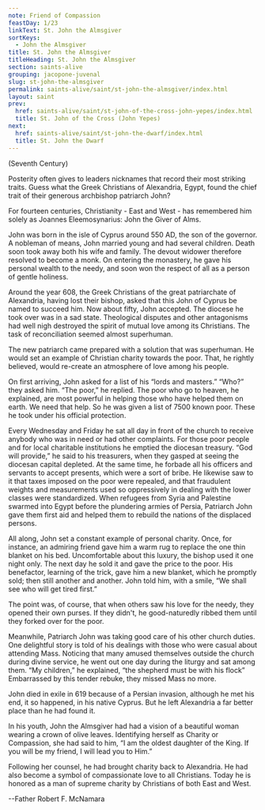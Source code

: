 ```yaml
---
note: Friend of Compassion
feastDay: 1/23
linkText: St. John the Almsgiver
sortKeys:
  - John the Almsgiver
title: St. John the Almsgiver
titleHeading: St. John the Almsgiver
section: saints-alive
grouping: jacopone-juvenal
slug: st-john-the-almsgiver
permalink: saints-alive/saint/st-john-the-almsgiver/index.html
layout: saint
prev:
  href: saints-alive/saint/st-john-of-the-cross-john-yepes/index.html
  title: St. John of the Cross (John Yepes)
next:
  href: saints-alive/saint/st-john-the-dwarf/index.html
  title: St. John the Dwarf
---
```

(Seventh Century)

Posterity often gives to leaders nicknames that record their most striking traits. Guess what the Greek Christians of Alexandria, Egypt, found the chief trait of their generous archbishop patriarch John?

For fourteen centuries, Christianity - East and West - has remembered him solely as Joannes Eleemosynarius: John the Giver of Alms.

John was born in the isle of Cyprus around 550 AD, the son of the governor. A nobleman of means, John married young and had several children. Death soon took away both his wife and family. The devout widower therefore resolved to become a monk. On entering the monastery, he gave his personal wealth to the needy, and soon won the respect of all as a person of gentle holiness.

Around the year 608, the Greek Christians of the great patriarchate of Alexandria, having lost their bishop, asked that this John of Cyprus be named to succeed him. Now about fifty, John accepted. The diocese he took over was in a sad state. Theological disputes and other antagonisms had well nigh destroyed the spirit of mutual love among its Christians. The task of reconciliation seemed almost superhuman.

The new patriarch came prepared with a solution that was superhuman. He would set an example of Christian charity towards the poor. That, he rightly believed, would re-create an atmosphere of love among his people.

On first arriving, John asked for a list of his “lords and masters.” “Who?” they asked him. “The poor,” he replied. The poor who go to heaven, he explained, are most powerful in helping those who have helped them on earth. We need that help. So he was given a list of 7500 known poor. These he took under his official protection.

Every Wednesday and Friday he sat all day in front of the church to receive anybody who was in need or had other complaints. For those poor people and for local charitable institutions he emptied the diocesan treasury. “God will provide,” he said to his treasurers, when they gasped at seeing the diocesan capital depleted. At the same time, he forbade all his officers and servants to accept presents, which were a sort of bribe. He likewise saw to it that taxes imposed on the poor were repealed, and that fraudulent weights and measurements used so oppressively in dealing with the lower classes were standardized. When refugees from Syria and Palestine swarmed into Egypt before the plundering armies of Persia, Patriarch John gave them first aid and helped them to rebuild the nations of the displaced persons.

All along, John set a constant example of personal charity. Once, for instance, an admiring friend gave him a warm rug to replace the one thin blanket on his bed. Uncomfortable about this luxury, the bishop used it one night only. The next day he sold it and gave the price to the poor. His benefactor, learning of the trick, gave him a new blanket, which he promptly sold; then still another and another. John told him, with a smile, “We shall see who will get tired first.”

The point was, of course, that when others saw his love for the needy, they opened their own purses. If they didn't, he good-naturedly ribbed them until they forked over for the poor.

Meanwhile, Patriarch John was taking good care of his other church duties. One delightful story is told of his dealings with those who were casual about attending Mass. Noticing that many amused themselves outside the church during divine service, he went out one day during the liturgy and sat among them. “My children,” he explained, “the shepherd must be with his flock” Embarrassed by this tender rebuke, they missed Mass no more.

John died in exile in 619 because of a Persian invasion, although he met his end, it so happened, in his native Cyprus. But he left Alexandria a far better place than he had found it.

In his youth, John the Almsgiver had had a vision of a beautiful woman wearing a crown of olive leaves. Identifying herself as Charity or Compassion, she had said to him, “I am the oldest daughter of the King. If you will be my friend, I will lead you to Him.”

Following her counsel, he had brought charity back to Alexandria. He had also become a symbol of compassionate love to all Christians. Today he is honored as a man of supreme charity by Christians of both East and West.

\--Father Robert F. McNamara